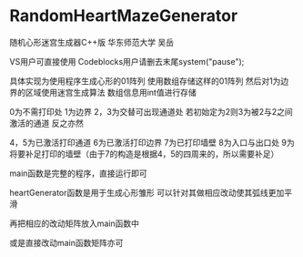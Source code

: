 # RandomHeartMazeGenerator
随机心形迷宫生成器C++版 华东师范大学 吴岳

VS用户可直接使用
Codeblocks用户请删去末尾system("pause");

具体实现为使用程序生成心形的01阵列
使用数组存储这样的01阵列
然后对1为边界的区域使用迷宫生成算法
数组信息用int值进行存储

0为不需打印处 1为边界 2，3为交替可出现通道处  若初始定为2则3为被2与2之间激活的通道 反之亦然

4，5为已激活打印通道 6为已激活打印边界 7为已打印墙壁 8为入口与出口处 9为将要补足打印的墙壁（由于7的构造是根据4，5的四周来的，所以需要补足）

main函数是完整的程序，直接运行即可

heartGenerator函数是用于生成心形雏形
可以针对其做相应改动使其弧线更加平滑

再把相应的改动矩阵放入main函数中

或是直接改动main函数矩阵亦可